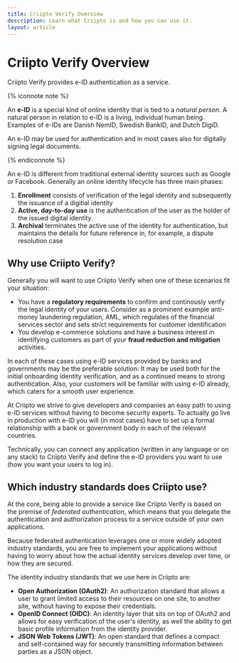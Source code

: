 ```yaml
---
title: Criipto Verify Overview
description: Learn what Criipto is and how you can use it.
layout: article
---
```

# Criipto Verify Overview

Criipto Verify provides e-ID authentication as a service. 

{% iconnote note %}

An **e-ID** is a special kind of online identity that is tied to a *natural person*. A natural person in relation to e-ID is a living, individual human being. Examples of e-IDs are Danish NemID, Swedish BankID, and Dutch DigiD.

An e-ID may be used for authentication and in most cases also for digitally signing legal documents.

{% endiconnote %}

An e-ID is different from traditional external identity sources such as Google or Facebook. Generally an online identity lifecycle has three main phases:

1. **Enrollment** consists of verification of the legal identity and subsequently the issuance of a digitial identity
2. **Active, day-to-day use** is the authentication of the user as the holder of the issued digital identity.
3. **Archival** terminates the active use of the identity for authentication, but maintains the details for future reference in, for example, a dispute resolution case

## Why use Criipto Verify?

Generally you will want to use Criipto Verify when one of these scenarios fit your situation:

- You have a **regulatory requirements** to confirm and continously verify the legal identity of your users. Consider as a prominent example anti-money laundering regulation, AML, which regulates of the financial services sector and sets strict requirements for customer identification
- You develop e-commerce solutions and have a business interest in identifying customers as part of your **fraud reduction and mitigation** activities.

In each of these cases using e-ID services provided by banks and governments may be the preferable solution: It may be used both for the initial onboarding identity verification, and as a continued means to strong authentication. Also, your customers will be familiar with using e-ID already, which caters for a smooth user experience.

At Criipto we strive to give developers and companies an easy path to using e-ID services without having to become security experts. To actually go live in production with e-ID you will (in most cases) have to set up a formal relationship with a bank or government body in each of the relevant countries.

Technically, you can connect any application (written in any language or on any stack) to Criipto Verify and define the e-ID providers you want to use (how you want your users to log in). 

## Which industry standards does Criipto use?

At the core, being able to provide a service like Criipto Verify is based on the premise of *federated authentication*, which means that you delegate the authentication and authorization process to a service outside of your own applications. 

Because federated authentication leverages one or more widely adopted industry standards, you are free to implement your applications without having to worry about how the actual identity services develop over time, or how they are secured.

The identity industry standards that we use here in Criipto are:

- **Open Authorization (OAuth2)**: An authorization standard that allows a user to grant limited access to their resources on one site, to another site, without having to expose their credentials. 
- **OpenID Connect (OIDC)**: An identity layer that sits on top of OAuth2 and allows for easy verification of the user's identity, as well the ability to get basic profile information from the identity provider.
- **JSON Web Tokens (JWT)**: An open standard that defines a compact and self-contained way for securely transmitting information between parties as a JSON object.